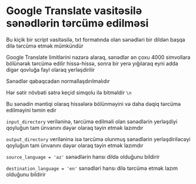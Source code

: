# Google Translate vasitəsilə sənədlərin tərcümə edilməsi

Bu kiçik bir script vasitəsilə, txt formatında olan sənədləri bir dildən başqa dilə tərcümə etmək mümkündür

Google Translate limitlərini nəzərə alaraq, sənədlər ən çoxu 4000 simvollara bölünərək tərcümə edilir hissə-hissə, sonra bir yerə yığılaraq eyni adda digər qovluğa fayl olaraq yerləşdirilir

Sənədlər qabaqcadan normallaşdırılmalıdır

Hər sətir növbəti sətrə keçid simqolu ilə bitməldir `\n`

Bu sənədin məntiqi olaraq hissələrə bölünməyini və daha dəqiq tərcümə edilməyini təmin edir

`input_directory` veriləninə, tərcümə edilməli olan sənədlərin yerləşdiyi qoyluğun tam ünvanını dəyər olaraq təyin etmək lazımdır

`output_directory` veriləninə isə tərcümə olunmuş sənədlərin yerləşdiriləcəyi qoyluğun tam ünvanını dəyər olaraq təyin etmək lazımdır

`source_language = 'az'` sənədlərin hansı dildə olduğunu bildirir

`destination_language = 'en'` sənədləri hansı dilə tərcümə etmək lazım olduğunu bildirir
